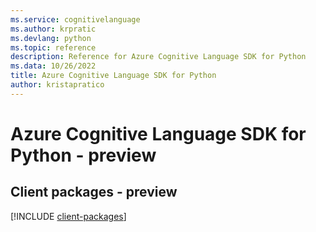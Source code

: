```yaml
---
ms.service: cognitivelanguage
ms.author: krpratic
ms.devlang: python
ms.topic: reference
description: Reference for Azure Cognitive Language SDK for Python
ms.data: 10/26/2022
title: Azure Cognitive Language SDK for Python
author: kristapratico
---
```

# Azure Cognitive Language SDK for Python - preview

## Client packages - preview
[!INCLUDE [client-packages](cognitive-language-client-index.md)]